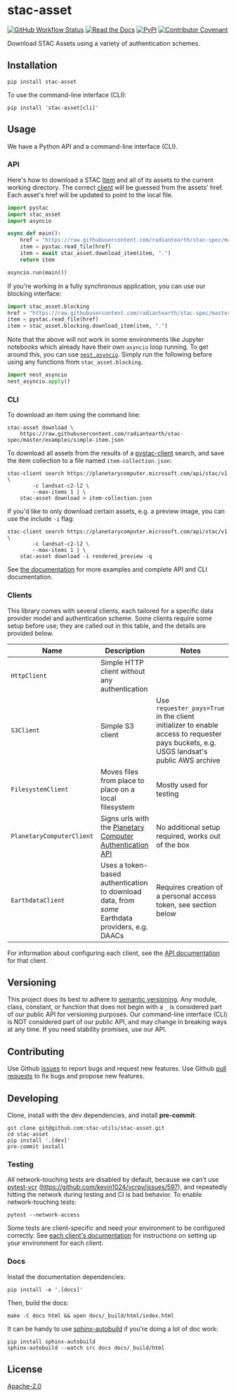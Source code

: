 # stac-asset

[![GitHub Workflow Status](https://img.shields.io/github/actions/workflow/status/stac-utils/stac-asset/ci.yaml?style=for-the-badge)](https://github.com/stac-utils/stac-asset/actions/workflows/ci.yaml)
[![Read the Docs](https://img.shields.io/readthedocs/stac-asset?style=for-the-badge)](https://stac-asset.readthedocs.io/en/stable/)
[![PyPI](https://img.shields.io/pypi/v/stac-asset?style=for-the-badge)](https://pypi.org/project/stac-asset)
[![Contributor Covenant](https://img.shields.io/badge/Contributor%20Covenant-2.1-4baaaa.svg?style=for-the-badge)](./CODE_OF_CONDUCT)

Download STAC Assets using a variety of authentication schemes.

## Installation

```shell
pip install stac-asset
```

To use the command-line interface (CLI):

```shell
pip install 'stac-asset[cli]'
```

## Usage

We have a Python API and a command-line interface (CLI).

### API

Here's how to download a STAC [Item](https://github.com/radiantearth/stac-spec/blob/master/item-spec/item-spec.md) and all of its assets to the current working directory.
The correct [client](#clients) will be guessed from the assets' href.
Each asset's href will be updated to point to the local file.

```python
import pystac
import stac_asset
import asyncio

async def main():
    href = "https://raw.githubusercontent.com/radiantearth/stac-spec/master/examples/simple-item.json"
    item = pystac.read_file(href)
    item = await stac_asset.download_item(item, ".")
    return item

asyncio.run(main())
```

If you're working in a fully synchronous application, you can use our blocking interface:

```python
import stac_asset.blocking
href = "https://raw.githubusercontent.com/radiantearth/stac-spec/master/examples/simple-item.json"
item = pystac.read_file(href)
item = stac_asset.blocking.download_item(item, ".")
```

Note that the above will not work in some environments like Jupyter notebooks which already have their own `asyncio` loop running.
To get around this, you can use [`nest_asyncio`](https://pypi.org/project/nest-asyncio/).
Simply run the following before using any functions from `stac_asset.blocking`.

```python
import nest_asyncio
nest_asyncio.apply()
```

### CLI

To download an item using the command line:

```shell
stac-asset download \
    https://raw.githubusercontent.com/radiantearth/stac-spec/master/examples/simple-item.json
```

To download all assets from the results of a [pystac-client](https://github.com/stac-utils/pystac-client) search, and save the item collection to a file named `item-collection.json`:

```shell
stac-client search https://planetarycomputer.microsoft.com/api/stac/v1 \
        -c landsat-c2-l2 \
        --max-items 1 | \
    stac-asset download > item-collection.json
```

If you'd like to only download certain assets, e.g. a preview image, you can use the include `-i` flag:

```shell
stac-client search https://planetarycomputer.microsoft.com/api/stac/v1 \
        -c landsat-c2-l2 \
        --max-items 1 | \
    stac-asset download -i rendered_preview -q
```

See [the documentation](https://stac-asset.readthedocs.io/en/latest/index.html) for more examples and complete API and CLI documentation.

### Clients

This library comes with several clients, each tailored for a specific data provider model and authentication scheme.
Some clients require some setup before use; they are called out in this table, and the details are provided below.

| Name | Description | Notes |
| -- | -- | -- |
| `HttpClient` | Simple HTTP client without any authentication | |
| `S3Client` | Simple S3 client | Use `requester_pays=True` in the client initializer to enable access to requester pays buckets, e.g. USGS landsat's public AWS archive |
| `FilesystemClient` | Moves files from place to place on a local filesystem | Mostly used for testing |
| `PlanetaryComputerClient` | Signs urls with the [Planetary Computer Authentication API](https://planetarycomputer.microsoft.com/docs/reference/sas/) | No additional setup required, works out of the box |
| `EarthdataClient` | Uses a token-based authentication to download data, from _some_ Earthdata providers, e.g. DAACs | Requires creation of a personal access token, see section below |

For information about configuring each client, see the [API documentation](https://stac-asset.readthedocs.io/en/latest/api.html) for that client.

## Versioning

This project does its best to adhere to [semantic versioning](https://semver.org/).
Any module, class, constant, or function that does not begin with a `_` is considered part of our public API for versioning purposes.
Our command-line interface (CLI) is NOT considered part of our public API, and may change in breaking ways at any time.
If you need stability promises, use our API.

## Contributing

Use Github [issues](https://github.com/stac-utils/stac-asset/issues) to report bugs and request new features.
Use Github [pull requests](https://github.com/stac-utils/stac-asset/pulls) to fix bugs and propose new features.

## Developing

Clone, install with the dev dependencies, and install **pre-commit**:

```shell
git clone git@github.com:stac-utils/stac-asset.git
cd stac-asset
pip install '.[dev]'
pre-commit install
```

### Testing

All network-touching tests are disabled by default, because we can't use [pytest-vcr](https://pytest-vcr.readthedocs.io/en/latest/) (<https://github.com/kevin1024/vcrpy/issues/597>), and repeatedly hitting the network during testing and CI is bad behavior.
To enable network-touching tests:

```shell
pytest --network-access
```

Some tests are client-specific and need your environment to be configured correctly.
See [each client's documentation](#clients) for instructions on setting up your environment for each client.

### Docs

Install the documentation dependencies:

```shell
pip install -e '.[docs]'
```

Then, build the docs:

```shell
make -C docs html && open docs/_build/html/index.html
```

It can be handy to use [sphinx-autobuild](https://pypi.org/project/sphinx-autobuild/) if you're doing a lot of doc work:

```shell
pip install sphinx-autobuild
sphinx-autobuild --watch src docs docs/_build/html
```

## License

[Apache-2.0](https://github.com/stac-utils/stac-asset/blob/main/LICENSE)

